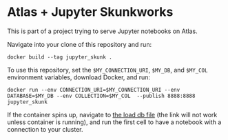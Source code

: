 # Atlas + Jupyter Skunkworks

This is part of a project trying to serve Jupyter notebooks on Atlas.

Navigate into your clone of this repository and run:

`docker build --tag jupyter_skunk .`

To use this repository, set the `$MY_CONNECTION_URI`, `$MY_DB`, and `$MY_COL`
environment variables, download Docker, and run:

`docker run --env CONNECTION_URI=$MY_CONNECTION_URI --env DATABASE=$MY_DB --env
COLLECTION=$MY_COL  --publish 8888:8888 jupyter_skunk`

If the container spins up, navigate to [the load db
file](http://localhost:8888/lab/tree/load_db.ipynb) (the link will not work
unless container is running), and run the first cell to have a notebook with a
connection to your cluster. 
